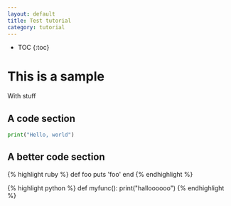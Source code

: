 ```yaml
---
layout: default
title: Test tutorial
category: tutorial
---
```


* TOC
{:toc}

# This is a sample 

With stuff

## A code section

``` python 
print("Hello, world")
```

## A better code section

{% highlight ruby %}
def foo
  puts 'foo'
end
{% endhighlight %}

{% highlight python %}
def myfunc():
    print("halloooooo")
{% endhighlight %}
